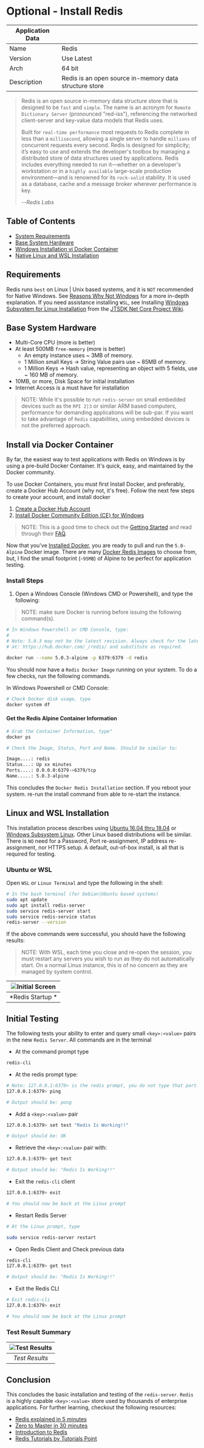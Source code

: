 # Optional - Install Redis

| Application Data ||
| ---| --- |
| Name        | Redis |
| Version     | Use Latest |
| Arch        | 64 bit |
| Description | Redis is an open source in-memory data structure store |

>Redis is an open source in-memory data structure store that is designed to be
>`fast` and `simple`. The name is an acronym for `Remote Dictionary Server`
>(pronounced "red-iss"), referencing the networked client-server and key-value
>data models that Redis uses.
>
>Built for `real-time performance` most requests to Redis complete in less than a
>`millisecond`, allowing a single server to handle `millions` of concurrent requests
>every second. Redis is designed for simplicity; it’s easy to use and extends the
>developer's toolbox by managing a distributed store of data structures used by
>applications. Redis includes everything needed to run it—whether on a developer's
>workstation or in a `highly available` large-scale production environment—and is
>renowned for its `rock-solid` stability. It is used as a database, cache and a
>message broker wherever performance is key.
>
> --*Redis Labs*

## Table of Contents

* [System Requirements](#requirments)
* [Base System Hardware](#base-system-hardware)
* [Windows Installation vi Docker Container](#redis-installation-on-windows-via-docker-container)
* [Native Linux and WSL Installation](#native-linux-and-wsl-installation)

## Requirements

Redis runs `best` on Linux | Unix based systems, and it is `NOT` recommended for Native
Windows. See [Reasons Why Not Windows](https://redislabs.com/ebook/appendix-a/a-3-installing-on-windows/a-3-1-drawbacks-of-redis-on-windows/)
for a more in-depth explanation. If you need assistance installing `WSL`, see
Installing [Windows Subsystem for Linux Installation](Install-WSL.md)
from the [JTSDK Net Core Project Wiki](https://ki7mt.github.io/jtsdk-tools/).

## Base System Hardware

* Multi-Core CPU (more is better)
* At least 500MB `free-memory` (more is better)
  * An empty instance uses ~ 3MB of memory.
  * 1 Million small Keys -> String Value pairs use ~ 85MB of memory.
  * 1 Million Keys -> Hash value, representing an object with 5 fields, use ~ 160 MB of memory.
* 10MB, or more, Disk Space for initial installation
* Internet Access is a must have for installation

>NOTE: While it's possible to run `redis-server` on small embedded devices
such as the `RPI 2|3` or similar ARM based computers, performance for demanding
applications will be sub-par. If you want to take advantage of `Redis`
capabilities, using embedded devices is not the preferred approach.

## Install via Docker Container

By far, the easiest way to test applications with Redis on Windows is by
using a pre-build Docker Container. It's quick, easy, and maintained
by the Docker community.

To use Docker Containers, you must first Install Docker, and preferably, create
a Docker Hub Account (why not, it's free). Follow the next few steps to create
your account, and install docker

1. [Create a Docker Hub Account](https://hub.docker.com/)
1. [Install Docker Community Edition (CE) for Windows](https://docs.docker.com/docker-for-windows/install/)

>NOTE: This is a good time to check out the [Getting Started](https://docs.docker.com/docker-for-windows/)
>and read through their [FAQ](https://docs.docker.com/docker-for-windows/faqs/).

Now that you've [Installed Docker](https://docs.docker.com/docker-for-windows/install/),
you are ready to pull and run the `5.0-Alpine` Docker image. There are many
[Docker Redis Images](https://hub.docker.com/_/redis/) to choose from, but,
I find the small footprint (`~95MB`) of Alpine to be perfect for application
testing.

### Install Steps

1. Open a Windows Console (Windows CMD or Powershell), and type the following:

>NOTE: make sure Docker is running before issuing the following command(s).

```bash
# In Windows Powershell or CMD Console, type:
# 
# Note: 5.0.3 may not be the latest revision. Always check for the latest version
# at: https://hub.docker.com/_/redis/ and substitute as required.

docker run --name 5.0.3-alpine -p 6379:6379 -d redis
```

You should now have a `Redis Docker Image` running on your system. To do a few
checks, run the following commands.

In Windows Powershell or CMD Console:

```bash
# Check Docker disk usage, type
docker system df
```

#### Get the Redis Alpine Container Information

```bash
# Grab the Container Information, type"
docker ps

# Check the Image, Status, Port and Name. Should be similar to:

Image....: redis
Status...: Up xx minutes
Ports....: 0.0.0.0:6379->6379/tcp
Name.....: 5.0.3-alpine
```

This concludes the `Docker Redis Installation` section. If you reboot your system.
re-run the install command from able to re-start the instance.

## Linux and WSL Installation

This installation process describes using [Ubuntu 16.04 thru 18.04](https://www.ubuntu.com/)
or [Windows Subsystem Linux](Install-WSL.md). Other Linux based distributions will
be similar. There is `NO` need for a Password, Port re-assignment, IP address
re-assignment, nor HTTPS setup. A default, out-of-box install, is all that is required for testing.

### Ubuntu or WSL

Open `WSL` or `Linux Terminal` and type the following in the shell:

```bash
# In the bash terminal (for Debian|Ubuntu based systems)
sudo apt update
sudo apt install redis-server
sudo service redis-server start
sudo service redis-service status
redis-server --version
```

If the above commands were successful, you should have the following results:

>NOTE: With WSL, each time you close and re-open the session, you must restart any
> servers you wish to run as they do not automatically start. On a normal
> Linux instance, this is of no concern as they are managed by system control.

| ![Initial Screen](images/redis/4.0.9/redis-status.PNG?raw=true) |
|:--:|
| *Redis Startup * |

## Initial Testing

The following tests your ability to enter and query small `<key>:<value>` pairs
in the new `Redis Server`. All commands are in the terminal

* At the command prompt type

```bash
redis-cli
```

* At the redis prompt type:

```bash
# Note: 127.0.0.1:6379> is the redis prompt, you do not type that part.
127.0.0.1:6379> ping

# Output should be: pong
```

* Add a `<key>:<value>` pair

```bash
127.0.0.1:6379> set test "Redis Is Working!!"

# Output should be: OK
```

* Retrieve the `<key>:<value>` pair with:

```bash
127.0.0.1:6379> get test

# Output should be: "Redis Is Working!!"
```

* Exit the `redis-cli` client

```bash
127.0.0.1:6379> exit

# You should now be back at the Linux prompt
```

* Restart Redis Server

```bash
# At the Linux prompt, type

sudo service redis-server restart
```

* Open Redis Client and Check previous data

```bash
redis-cli
127.0.0.1:6379> get test

# Output should be: "Redis Is Working!!"
```

* Exit the Redis CLI

```bash
# Exit redis-cli
127.0.0.1:6379> exit

# You should now be back at the Linux prompt
```

### Test Result Summary

| ![Test Results](images/redis/4.0.9/redis-tests.PNG?raw=true) |
|:--:|
| *Test Results* |

## Conclusion

This concludes the basic installation and testing of the `redis-server`. `Redis`
is a highly capable `<key>:<value>` store used by thousands of enterprise
applications. For further learning, checkout the following resources:

* [Redis explained in 5 minutes](https://www.credera.com/blog/technology-insights/java/redis-explained-5-minutes-less/)
* [Zero to Master in 30 minutes](https://www.openmymind.net/2011/11/8/Redis-Zero-To-Master-In-30-Minutes-Part-1/)
* [Introduction to Redis](https://redis.io/topics/introduction)
* [Redis Tutorials by Tutorials Point](https://www.tutorialspoint.com/redis/)
